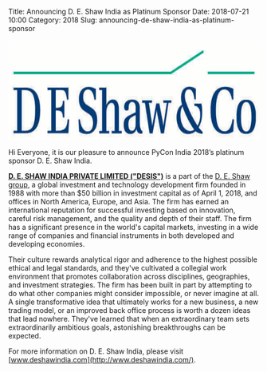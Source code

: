 Title: Announcing D. E. Shaw India as Platinum Sponsor
Date: 2018-07-21 10:00
Category: 2018
Slug: announcing-de-shaw-india-as-platinum-sponsor

<p class="text-center">
	<a href="http://www.deshawindia.com/" target="_blank">
		<img src="https://raw.githubusercontent.com/pythonindia/inpycon2018/master/img/sponsors/DESCO_Logo_2c.jpg" alt="D. E. Shaw India" height="200"/>
	</a>
</p>

Hi Everyone, it is our pleasure to announce PyCon India 2018’s platinum sponsor D. E. Shaw India.
<!-- PELICAN_END_SUMMARY -->

**[D. E. SHAW INDIA PRIVATE LIMITED ("DESIS")](http://www.deshawindia.com/)** is a part of the [D. E. Shaw group](http://www.deshaw.com/), a global investment and technology development firm founded in 1988 with more than $50 billion in investment capital as of April 1, 2018, and offices in North America, Europe, and Asia. The firm has earned an international reputation for successful investing based on innovation, careful risk management, and the quality and depth of their staff. The firm has a significant presence in the world's capital markets, investing in a wide range of companies and financial instruments in both developed and developing economies.

Their culture rewards analytical rigor and adherence to the highest possible ethical and legal standards, and they've cultivated a collegial work environment that promotes collaboration across disciplines, geographies, and investment strategies. The firm has been built in part by attempting to do what other companies might consider impossible, or never imagine at all. A single transformative idea that ultimately works for a new business, a new trading model, or an improved back office process is worth a dozen ideas that lead nowhere. They've learned that when an extraordinary team sets extraordinarily ambitious goals, astonishing breakthroughs can be expected.

For more information on D. E. Shaw India, please visit [www.deshawindia.com](http://www.deshawindia.com/).